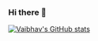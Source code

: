 ### Hi there 👋

<!--
**Vs153698/Vs153698** is a ✨ _special_ ✨ repository because its `README.md` (this file) appears on your GitHub profile.

Here are some ideas to get you started:

- 🔭 I’m currently working on ...
- 🌱 I’m currently learning ...
- 👯 I’m looking to collaborate on ...
- 🤔 I’m looking for help with ...
- 💬 Ask me about ...
- 📫 How to reach me: ...
- 😄 Pronouns: ...
- ⚡ Fun fact: ...
-->
[![Vaibhav's GitHub stats](https://github-readme-stats.vercel.app/api?username=Vs153698)](https://github.com/anuraghazra/github-readme-stats)
